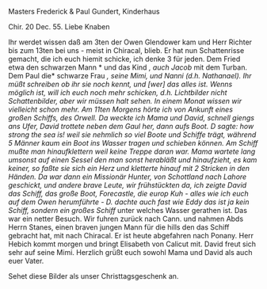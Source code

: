 Masters Frederick & Paul Gundert, Kinderhaus

 Chir. 20 Dec. 55.
Liebe Knaben

Ihr werdet wissen daß am 3ten der Owen Glendower kam und Herr Richter bis zum 13ten bei uns - meist in Chiracal, blieb. Er hat nun Schattenrisse gemacht, die ich euch hiemit schicke, ich denke 3 für jeden. Dem Fried etwa den schwarzen Mann <Vater>* und das Kind <David>*, auch Jacob <Ramavarma>* mit dem Turban. Dem Paul die* schwarze Frau <Mutter>*, seine Mimi, und Nanni (d.h. Nathanael). Ihr müßt schreiben ob ihr sie noch kennt, und [wer] das alles ist. Wenns möglich ist, will ich euch noch mehr schicken, d.h. Lichtbilder nicht Schattenbilder, aber wir müssen halt sehen. In einem Monat wissen wir vielleicht schon mehr. Am 11ten Morgens <Nachts> hörte ich von Ankunft eines großen Schiffs, des Orwell. Da weckte ich Mama und David, schnell giengs ans Ufer, David trottete neben dem Gaul her, dann aufs Boot. D sagte: how strong the sea is! weil sie nehmlich so viel Boote und Schiffe trägt, während 5 Männer kaum ein Boot ins Wasser tragen und schieben können. Am Schiff mußte man hinaufklettern weil keine Treppe daran war. Mama wartete lang umsonst auf einen Sessel den man sonst herabläßt und hinaufzieht, es kam keiner, so faßte sie sich ein Herz und kletterte hinauf mit 2 Stricken in den Händen. Da war dann ein Missionär Hunter, von Schottland nach Lahore geschickt, und andere brave Leute, wir frühstückten da, ich zeigte David das Schiff, das große Boot, Forecastle, die europ Kuh - alles wie ich euch auf dem Owen herumführte - D. dachte auch fast wie Eddy das ist ja kein Schiff, sondern ein großes Schiff <Haus>* unter welches Wasser gerathen ist. Das war ein netter Besuch. Wir fuhren zurück nach Cann. und nahmen Abds Herrn Stanes, einen braven jungen Mann für die hills den das Schiff gebracht hat, mit nach Chiracal. Er ist heute abgefahren nach Ponany. Herr Hebich kommt morgen und bringt Elisabeth von Calicut mit. David freut sich sehr auf seine Mimi. Herzlich grüßt euch sowohl Mama und David als auch
 euer Vater.

Sehet diese Bilder als unser Christtagsgeschenk an.

